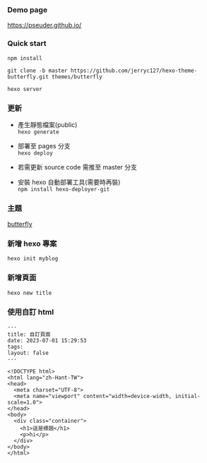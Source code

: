 ### Demo page

https://pseuder.github.io/

### Quick start

```
npm install

git clone -b master https://github.com/jerryc127/hexo-theme-butterfly.git themes/butterfly

hexo server
```

### 更新

- 產生靜態檔案(public)  
  `hexo generate`

- 部署至 pages 分支  
  `hexo deploy`

- 若需更新 source code 需推至 master 分支

- 安裝 hexo 自動部署工具(需要時再裝)  
  `npm install hexo-deployer-git`

### 主題

[butterfly](https://butterfly.js.org/posts/21cfbf15/#%E5%AE%89%E8%A3%9D)

### 新增 hexo 專案

`hexo init myblog`

### 新增頁面

`hexo new title`

### 使用自訂 html

```
---
title: 自訂頁面
date: 2023-07-01 15:29:53
tags:
layout: false
---

<!DOCTYPE html>
<html lang="zh-Hant-TW">
<head>
  <meta charset="UTF-8">
  <meta name="viewport" content="width=device-width, initial-scale=1.0">
</head>
<body>
  <div class="container">
    <h1>這是標題</h1>
    <p>hi</p>
  </div>
</body>
</html>
```
